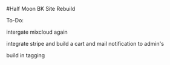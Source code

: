 #Half Moon BK Site Rebuild

To-Do:

intergate mixcloud again

integrate stripe and build a cart and mail notification to admin's

build in tagging

